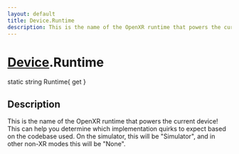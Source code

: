 ```yaml
---
layout: default
title: Device.Runtime
description: This is the name of the OpenXR runtime that powers the current device! This can help you determine which implementation quirks to expect based on the codebase used. On the simulator, this will be "Simulator", and in other non-XR modes this will be "None".
---
```

# [Device]({{site.url}}/Pages/StereoKit/Device.html).Runtime

<div class='signature' markdown='1'>
static string Runtime{ get }
</div>

## Description
This is the name of the OpenXR runtime that powers the
current device! This can help you determine which implementation
quirks to expect based on the codebase used. On the simulator, this
will be "Simulator", and in other non-XR modes this will be "None".

